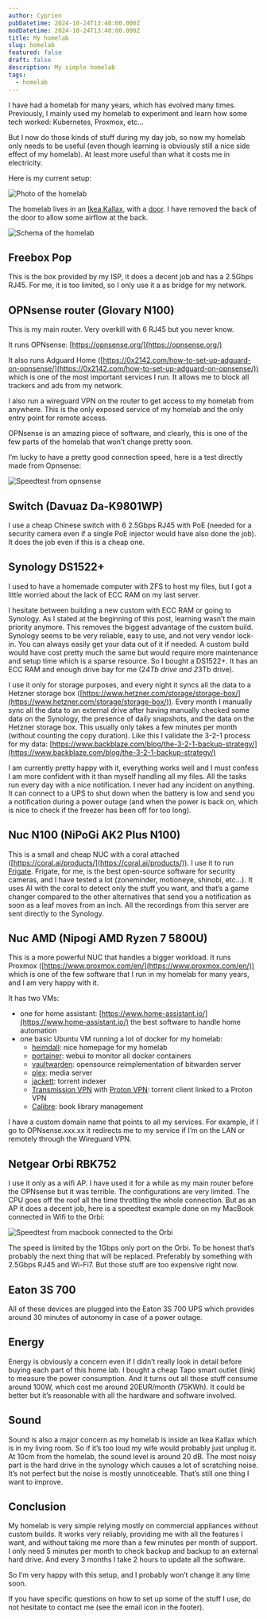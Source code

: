 ```yaml
---
author: Cyprien
pubDatetime: 2024-10-24T13:40:00.000Z
modDatetime: 2024-10-24T13:40:00.000Z
title: My homelab
slug: homelab
featured: false
draft: false
description: My simple homelab
tags:
  - homelab
---
```


I have had a homelab for many years, which has evolved many times.
Previously, I mainly used my homelab to experiment and learn how some tech worked: Kubernetes, Proxmox, etc…

But I now do those kinds of stuff during my day job, so now my homelab only needs to be useful (even though learning is obviously still a nice side effect of my homelab).
At least more useful than what it costs me in electricity.

Here is my current setup:

![Photo of the homelab](assets/images/posts/homelab/photo.png)

The homelab lives in an [Ikea Kallax](https://www.ikea.com/fr/fr/p/kallax-etagere-brun-noir-60275812/#content), with a [door](https://www.ikea.com/fr/fr/p/kallax-bloc-porte-brun-noir-60278170/#content). I have removed the back of the door to allow some airflow at the back.

![Schema of the homelab](assets/images/posts/homelab/homelab.png)

## Freebox Pop

This is the box provided by my ISP, it does a decent job and has a 2.5Gbps RJ45.
For me, it is too limited, so I only use it a as bridge for my network.

## OPNsense router (**Glovary N100**)

This is my main router.
Very overkill with 6 RJ45 but you never know.

It runs OPNsense: [https://opnsense.org/](https://opnsense.org/)

It also runs Adguard Home ([https://0x2142.com/how-to-set-up-adguard-on-opnsense/](https://0x2142.com/how-to-set-up-adguard-on-opnsense/)) which is one of the most important services I run.
It allows me to block all trackers and ads from my network.

I also run a wireguard VPN on the router to get access to my homelab from anywhere.
This is the only exposed service of my homelab and the only entry point for remote access.

OPNsense is an amazing piece of software, and clearly, this is one of the few parts of the homelab that won’t change pretty soon.

I’m lucky to have a pretty good connection speed, here is a test directly made from Opnsense:

![Speedtest from opnsense](assets/images/posts/homelab/speedtest.png)

## Switch (**Davuaz Da-K9801WP**)

I use a cheap Chinese switch with 6 2.5Gbps RJ45 with PoE (needed for a security camera even if a single PoE injector would have also done the job).
It does the job even if this is a cheap one.

## Synology DS1522+

I used to have a homemade computer with ZFS to host my files, but I got a little worried about the lack of ECC RAM on my last server.

I hesitate between building a new custom with ECC RAM or going to Synology.
As I stated at the beginning of this post, learning wasn’t the main priority anymore. This removes the biggest advantage of the custom build.
Synology seems to be very reliable, easy to use, and not very vendor lock-in. You can always easily get your data out of it if needed.
A custom build would have cost pretty much the same but would require more maintenance and setup time which is a sparse resource.
So I bought a DS1522+. It has an ECC RAM and enough drive bay for me (2*4Tb drive and 2*3Tb drive).

I use it only for storage purposes, and every night it syncs all the data to a Hetzner storage box ([https://www.hetzner.com/storage/storage-box/](https://www.hetzner.com/storage/storage-box/)).
Every month I manually sync all the data to an external drive after having manually checked some data on the Synology, the presence of daily snapshots, and the data on the Hetzner storage box. This usually only takes a few minutes per month (without counting the copy duration).
Like this I validate the 3-2-1 process for my data: [https://www.backblaze.com/blog/the-3-2-1-backup-strategy/](https://www.backblaze.com/blog/the-3-2-1-backup-strategy/)

I am currently pretty happy with it, everything works well and I must confess I am more confident with it than myself handling all my files. All the tasks run every day with a nice notification. I never had any incident on anything. It can connect to a UPS to shut down when the battery is low and send you a notification during a power outage (and when the power is back on, which is nice to check if the freezer has been off for too long).

## Nuc N100 (**NiPoGi AK2 Plus N100**)

This is a small and cheap NUC with a coral attached ([https://coral.ai/products/](https://coral.ai/products/)). I use it to run [Frigate](https://frigate.video/).
Frigate, for me, is the best open-source software for security cameras, and I have tested a lot (zoneminder, motioneye, shinobi, etc…).
It uses AI with the coral to detect only the stuff you want, and that’s a game changer compared to the other alternatives that send you a notification as soon as a leaf moves from an inch.
All the recordings from this server are sent directly to the Synology.

## Nuc AMD (Nipogi **AMD Ryzen 7 5800U**)

This is a more powerful NUC that handles a bigger workload.
It runs Proxmox ([https://www.proxmox.com/en/](https://www.proxmox.com/en/)) which is one of the few software that I run in my homelab for many years, and I am very happy with it.

It has two VMs:

- one for home assistant: [https://www.home-assistant.io/](https://www.home-assistant.io/) the best software to handle home automation
- one basic Ubuntu VM running a lot of docker for my homelab:
  - [heimdall](https://heimdall.site/): nice homepage for my homelab
  - [portainer](https://www.portainer.io/): webui to monitor all docker containers
  - [vaultwarden](https://github.com/dani-garcia/vaultwarden): opensource reimplementation of bitwarden server
  - [plex](https://www.plex.tv/): media server
  - [jackett](https://github.com/Jackett/Jackett): torrent indexer
  - [Transmission VPN](https://github.com/haugene/docker-transmission-openvpn) with [Proton VPN](https://protonvpn.com/): torrent client linked to a Proton VPN
  - [Calibre](https://github.com/janeczku/calibre-web): book library management

I have a custom domain name that points to all my services.
For example, if I go to OPNsense.xxx.xx it redirects me to my service if I’m on the LAN or remotely through the Wireguard VPN.

## Netgear Orbi RBK752

I use it only as a wifi AP.
I have used it for a while as my main router before the OPNsense but it was terrible.
The configurations are very limited.
The CPU goes off the roof all the time throttling the whole connection.
But as an AP it does a decent job, here is a speedtest example done on my MacBook connected in Wifi to the Orbi:

![Speedtest from macbook connected to the Orbi](assets/images/posts/homelab/speedtest-wifi.png)

The speed is limited by the 1Gbps only port on the Orbi.
To be honest that’s probably the next thing that will be replaced. Preferably by something with 2.5Gbps RJ45 and Wi-Fi7. But those stuff are too expensive right now.

## Eaton 3S 700

All of these devices are plugged into the Eaton 3S 700 UPS which provides around 30 minutes of autonomy in case of a power outage.

## Energy

Energy is obviously a concern even if I didn’t really look in detail before buying each part of this home lab.
I bought a cheap Tapo smart outlet (link) to measure the power consumption.
And it turns out all those stuff consume around 100W, which cost me around 20EUR/month (75KWh).
It could be better but it’s reasonable with all the hardware and software involved.

## Sound

Sound is also a major concern as my homelab is inside an Ikea Kallax which is in my living room. So if it’s too loud my wife would probably just unplug it. At 10cm from the homelab, the sound level is around 20 dB.
The most noisy part is the hard drive in the synology which causes a lot of scratching noise.
It’s not perfect but the noise is mostly unnoticeable. That’s still one thing I want to improve.

## Conclusion

My homelab is very simple relying mostly on commercial appliances without custom builds. It works very reliably, providing me with all the features I want, and without taking me more than a few minutes per month of support. I only need 5 minutes per month to check backup and backup to an external hard drive. And every 3 months I take 2 hours to update all the software.

So I’m very happy with this setup, and I probably won’t change it any time soon.

If you have specific questions on how to set up some of the stuff I use, do not hesitate to contact me (see the email icon in the footer).
